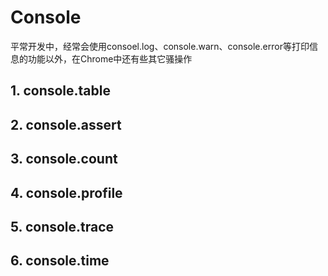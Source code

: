 # Console

平常开发中，经常会使用consoel.log、console.warn、console.error等打印信息的功能以外，在Chrome中还有些其它骚操作

## 1. console.table

## 2. console.assert

## 3. console.count

## 4. console.profile

## 5. console.trace

## 6. console.time
